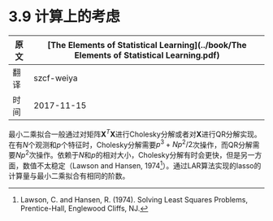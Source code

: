 # 3.9 计算上的考虑

| 原文   | [The Elements of Statistical Learning](../book/The Elements of Statistical Learning.pdf) |
| ---- | ---------------------------------------- |
| 翻译   | szcf-weiya                               |
| 时间   | 2017-11-15                    |

最小二乘拟合一般通过对矩阵$\mathbf X^T\mathbf X$进行Cholesky分解或者对$\mathbf X$进行QR分解实现。在有$N$个观测和$p$个特征时，Cholesky分解需要$p^3+Np^2/2$次操作，而QR分解需要$Np^2$次操作。依赖于$N$和$p$的相对大小，Cholesky分解有时会更快，但是另一方面，数值不太稳定（Lawson and Hansen, 1974[^1]）。通过LAR算法实现的lasso的计算量与最小二乘拟合有相同的阶数。

[^1]: Lawson, C. and Hansen, R. (1974). Solving Least Squares Problems, Prentice-Hall, Englewood Cliffs, NJ.
